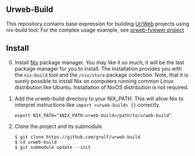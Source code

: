 Urweb-Build
-----------

This repository contains base expression for building
[Ur/Web](http://impredicative.com/ur/)
projects using nix-build tool. For the complex usage example, see
[urweb-fviewer project](https://github.com/grwlf/urweb-fviewer)


Install
-------

0. Install [Nix](http://nixos.org/nix/) package manager. You may like it so much,
   it will be the last package manager for you to install. The installation provides
   you with the `nix-build` tool and the `/nix/store` package collection.
   Note, that it is surely possible to install Nix on computers running common
   Linux distribution like Ubuntu. Installation of NixOS distribution is not
   required.

1. Add the urweb-build directory to your NIX\_PATH. This will allow Nix to
   interpret instructions like `import <urweb-build> {}` correctly.
   ```
   export NIX_PATH="$NIX_PATH:urweb-build=/path/to/urweb-build"
   ```

2. Clone the project and its submodule
   ```
   $ git clone https://github.com/grwlf/urweb-build
   $ cd urweb-build
   $ git submodule update --init
   ```
